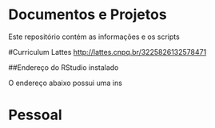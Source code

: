 # Documentos e Projetos

Este repositório contém as informações e os scripts 

#Curriculum Lattes
 http://lattes.cnpq.br/3225826132578471

##Endereço do RStudio instalado

O endereço abaixo possui uma ins
# Pessoal
